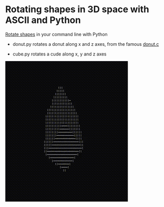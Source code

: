 # Rotating shapes in 3D space with ASCII and Python

[Rotate shapes](https://roonscape.ai/p/a-song-of-shapes-and-words) in your command line with Python

- donut.py rotates a donut along x and z axes, from the famous [donut.c](https://www.a1k0n.net/2011/07/20/donut-math.html)

- cube.py rotates a cude along x, y and z axes

![](cube.gif)
